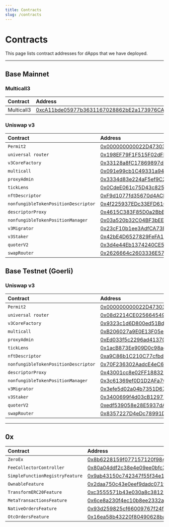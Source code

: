 ```yaml
---
title: Contracts
slug: /contracts
---
```


# Contracts

This page lists contract addresses for dApps that we have deployed.

---

## Base Mainnet

### Multicall3

| Contract   | Address                                                                                                               |
| :--------- | :-------------------------------------------------------------------------------------------------------------------- |
| Multicall3 | [0xcA11bde05977b3631167028862bE2a173976CA11](https://basescan.org/address/0xcA11bde05977b3631167028862bE2a173976CA11) |

### Uniswap v3

| Contract                             | Address                                                                                                               |
| :----------------------------------- | :-------------------------------------------------------------------------------------------------------------------- |
| `Permit2`                            | [0x000000000022D473030F116dDEE9F6B43aC78BA3](https://basescan.org/address/0x000000000022D473030F116dDEE9F6B43aC78BA3) |
| `universal router`                   | [0x198EF79F1F515F02dFE9e3115eD9fC07183f02fC](https://basescan.org/address/0x198EF79F1F515F02dFE9e3115eD9fC07183f02fC) |
| `v3CoreFactory`                      | [0x33128a8fC17869897dcE68Ed026d694621f6FDfD](https://basescan.org/address/0x33128a8fC17869897dcE68Ed026d694621f6FDfD) |
| `multicall`                          | [0x091e99cb1C49331a94dD62755D168E941AbD0693](https://basescan.org/address/0x091e99cb1C49331a94dD62755D168E941AbD0693) |
| `proxyAdmin`                         | [0x3334d83e224aF5ef9C2E7DDA7c7C98Efd9621fA9](https://basescan.org/address/0x3334d83e224aF5ef9C2E7DDA7c7C98Efd9621fA9) |
| `tickLens`                           | [0x0CdeE061c75D43c82520eD998C23ac2991c9ac6d](https://basescan.org/address/0x0CdeE061c75D43c82520eD998C23ac2991c9ac6d) |
| `nftDescriptor`                      | [0xF9d1077fd35670d4ACbD27af82652a8d84577d9F](https://basescan.org/address/0xF9d1077fd35670d4ACbD27af82652a8d84577d9F) |
| `nonfungibleTokenPositionDescriptor` | [0x4f225937EDc33EFD6109c4ceF7b560B2D6401009](https://basescan.org/address/0x4f225937EDc33EFD6109c4ceF7b560B2D6401009) |
| `descriptorProxy`                    | [0x4615C383F85D0a2BbED973d83ccecf5CB7121463](https://basescan.org/address/0x4615C383F85D0a2BbED973d83ccecf5CB7121463) |
| `nonfungibleTokenPositionManager`    | [0x03a520b32C04BF3bEEf7BEb72E919cf822Ed34f1](https://basescan.org/address/0x03a520b32C04BF3bEEf7BEb72E919cf822Ed34f1) |
| `v3Migrator`                         | [0x23cF10b1ee3AdfCA73B0eF17C07F7577e7ACd2d7](https://basescan.org/address/0x23cF10b1ee3AdfCA73B0eF17C07F7577e7ACd2d7) |
| `v3Staker`                           | [0x42bE4D6527829FeFA1493e1fb9F3676d2425C3C1](https://basescan.org/address/0x42bE4D6527829FeFA1493e1fb9F3676d2425C3C1) |
| `quoterV2`                           | [0x3d4e44Eb1374240CE5F1B871ab261CD16335B76a](https://basescan.org/address/0x3d4e44Eb1374240CE5F1B871ab261CD16335B76a) |
| `swapRouter`                         | [0x2626664c2603336E57B271c5C0b26F421741e481](https://basescan.org/address/0x2626664c2603336E57B271c5C0b26F421741e481) |

## Base Testnet (Goerli)

### Uniswap v3

| Contract                             | Address                                                                                                                      |
| :----------------------------------- | :--------------------------------------------------------------------------------------------------------------------------- |
| `Permit2`                            | [0x000000000022D473030F116dDEE9F6B43aC78BA3](https://goerli.basescan.org/address/0x000000000022D473030F116dDEE9F6B43aC78BA3) |
| `universal router`                   | [0x08d2214CE0256645495C9CdCA4F53614fe575219](https://goerli.basescan.org/address/0x08d2214CE0256645495C9CdCA4F53614fe575219) |
| `v3CoreFactory`                      | [0x9323c1d6D800ed51Bd7C6B216cfBec678B7d0BC2](https://goerli.basescan.org/address/0x9323c1d6D800ed51Bd7C6B216cfBec678B7d0BC2) |
| `multicall`                          | [0xB206027a9E0E13F05eBEFa5D2402Bab3eA716439](https://goerli.basescan.org/address/0xB206027a9E0E13F05eBEFa5D2402Bab3eA716439) |
| `proxyAdmin`                         | [0xEd033f5c2296ad41370C4DB2395eD672844CE321](https://goerli.basescan.org/address/0xEd033f5c2296ad41370C4DB2395eD672844CE321) |
| `tickLens`                           | [0x1acB873Ee909D0c98adB18e4474943249F931b92](https://goerli.basescan.org/address/0x1acB873Ee909D0c98adB18e4474943249F931b92) |
| `nftDescriptor`                      | [0xa9C86b1C210C77cfbd00277f530870a969C7E780](https://goerli.basescan.org/address/0xa9C86b1C210C77cfbd00277f530870a969C7E780) |
| `nonfungibleTokenPositionDescriptor` | [0x70F236302AadcE4eC69C6786A36b2C1a3563830A](https://goerli.basescan.org/address/0x70F236302AadcE4eC69C6786A36b2C1a3563830A) |
| `descriptorProxy`                    | [0x43001cc8e02FF18832E16b10d243c057caDCf79c](https://goerli.basescan.org/address/0x43001cc8e02FF18832E16b10d243c057caDCf79c) |
| `nonfungibleTokenPositionManager`    | [0x3c61369ef0D1D2AFa70d8feC2F31C5D6Ce134F30](https://goerli.basescan.org/address/0x3c61369ef0D1D2AFa70d8feC2F31C5D6Ce134F30) |
| `v3Migrator`                         | [0x3efe5d02a04b7351D671Db7008ec6eBA9AD9e3aE](https://goerli.basescan.org/address/0x3efe5d02a04b7351D671Db7008ec6eBA9AD9e3aE) |
| `v3Staker`                           | [0x3400699f4d03cB129771ea8385D222E677A017F2](https://goerli.basescan.org/address/0x3400699f4d03cB129771ea8385D222E677A017F2) |
| `quoterV2`                           | [0xedf539058e28E5937dAef3f69cEd0b25fbE66Ae9](https://goerli.basescan.org/address/0xedf539058e28E5937dAef3f69cEd0b25fbE66Ae9) |
| `swapRouter`                         | [0x8357227D4eDc78991Db6FDB9bD6ADE250536dE1d](https://goerli.basescan.org/address/0x8357227D4eDc78991Db6FDB9bD6ADE250536dE1d) |

---

## 0x

| Contract                        | Address                                                                                                                      |
| :------------------------------ | :--------------------------------------------------------------------------------------------------------------------------- |
| `ZeroEx`                        | [0x8b6228159f077157120f98474c400155b4b94220](https://goerli.basescan.org/address/0x8b6228159f077157120f98474c400155b4b94220) |
| `FeeCollectorController`        | [0x80a04ddf2c38e4e09ee0bfc38bca877fce93ad37](https://goerli.basescan.org/address/0x80a04ddf2c38e4e09ee0bfc38bca877fce93ad37) |
| `SimpleFunctionRegistryFeature` | [0x9ab43150c742347f55f34e1d78960dcac0b70dc6](https://goerli.basescan.org/address/0x9ab43150c742347f55f34e1d78960dcac0b70dc6) |
| `OwnableFeature`                | [0x2daa750c43e0eef9dadc071f7ead56a81e070930](https://goerli.basescan.org/address/0x2daa750c43e0eef9dadc071f7ead56a81e070930) |
| `TransformERC20Feature`         | [0xc3555571b43e030a8c3812030c424a18cb0f76c1](https://goerli.basescan.org/address/0xc3555571b43e030a8c3812030c424a18cb0f76c1) |
| `MetaTransactionsFeature`       | [0x6ce8a230f4ec10b8ee2332ac1bb75798ddf007ad](https://goerli.basescan.org/address/0x6ce8a230f4ec10b8ee2332ac1bb75798ddf007ad) |
| `NativeOrdersFeature`           | [0x93d259825cf66009767f24fc85a70407e61cfdc2](https://goerli.basescan.org/address/0x93d259825cf66009767f24fc85a70407e61cfdc2) |
| `OtcOrdersFeature`              | [0x16ea58b43220f80490628ba5af56ccd109b43234](https://goerli.basescan.org/address/0x16ea58b43220f80490628ba5af56ccd109b43234) |
